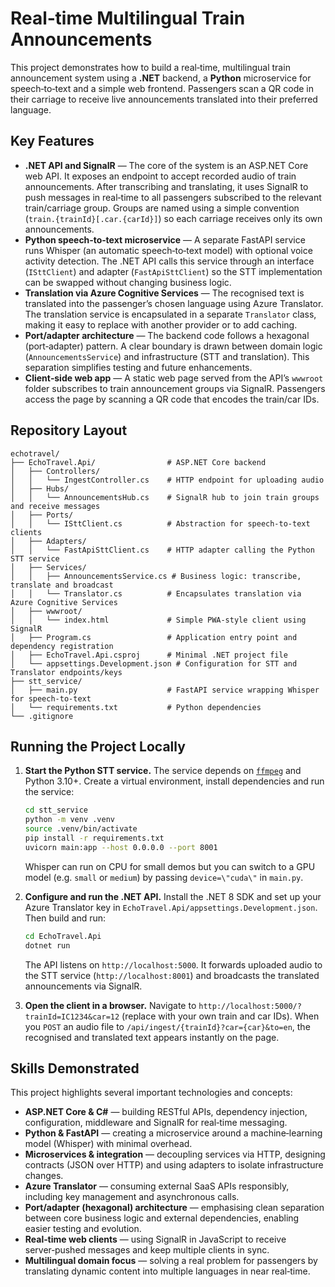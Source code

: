 # Real‑time Multilingual Train Announcements

This project demonstrates how to build a real‑time, multilingual train announcement system using a **.NET** backend, a **Python** microservice for speech‑to‑text and a simple web frontend.  Passengers scan a QR code in their carriage to receive live announcements translated into their preferred language.

## Key Features

* **.NET API and SignalR** — The core of the system is an ASP.NET Core web API.  It exposes an endpoint to accept recorded audio of train announcements.  After transcribing and translating, it uses SignalR to push messages in real‑time to all passengers subscribed to the relevant train/carriage group.  Groups are named using a simple convention (`train.{trainId}[.car.{carId}]`) so each carriage receives only its own announcements.
* **Python speech‑to‑text microservice** — A separate FastAPI service runs Whisper (an automatic speech‑to‑text model) with optional voice activity detection.  The .NET API calls this service through an interface (`ISttClient`) and adapter (`FastApiSttClient`) so the STT implementation can be swapped without changing business logic.
* **Translation via Azure Cognitive Services** — The recognised text is translated into the passenger’s chosen language using Azure Translator.  The translation service is encapsulated in a separate `Translator` class, making it easy to replace with another provider or to add caching.
* **Port/adapter architecture** — The backend code follows a hexagonal (port‑adapter) pattern.  A clear boundary is drawn between domain logic (`AnnouncementsService`) and infrastructure (STT and translation).  This separation simplifies testing and future enhancements.
* **Client‑side web app** — A static web page served from the API’s `wwwroot` folder subscribes to train announcement groups via SignalR.  Passengers access the page by scanning a QR code that encodes the train/car IDs.

## Repository Layout

```
echotravel/
├── EchoTravel.Api/                # ASP.NET Core backend
│   ├── Controllers/
│   │   └── IngestController.cs    # HTTP endpoint for uploading audio
│   ├── Hubs/
│   │   └── AnnouncementsHub.cs    # SignalR hub to join train groups and receive messages
│   ├── Ports/
│   │   └── ISttClient.cs          # Abstraction for speech‑to‑text clients
│   ├── Adapters/
│   │   └── FastApiSttClient.cs    # HTTP adapter calling the Python STT service
│   ├── Services/
│   │   ├── AnnouncementsService.cs # Business logic: transcribe, translate and broadcast
│   │   └── Translator.cs          # Encapsulates translation via Azure Cognitive Services
│   ├── wwwroot/
│   │   └── index.html             # Simple PWA‑style client using SignalR
│   ├── Program.cs                 # Application entry point and dependency registration
│   ├── EchoTravel.Api.csproj      # Minimal .NET project file
│   └── appsettings.Development.json # Configuration for STT and Translator endpoints/keys
├── stt_service/
│   ├── main.py                    # FastAPI service wrapping Whisper for speech‑to‑text
│   └── requirements.txt           # Python dependencies
└── .gitignore
```

## Running the Project Locally

1. **Start the Python STT service.**  The service depends on [`ffmpeg`](https://ffmpeg.org/) and Python 3.10+.  Create a virtual environment, install dependencies and run the service:

   ```bash
   cd stt_service
   python -m venv .venv
   source .venv/bin/activate
   pip install -r requirements.txt
   uvicorn main:app --host 0.0.0.0 --port 8001
   ```

   Whisper can run on CPU for small demos but you can switch to a GPU model (e.g. `small` or `medium`) by passing `device=\"cuda\"` in `main.py`.

2. **Configure and run the .NET API.**  Install the .NET 8 SDK and set up your Azure Translator key in `EchoTravel.Api/appsettings.Development.json`.  Then build and run:

   ```bash
   cd EchoTravel.Api
   dotnet run
   ```

   The API listens on `http://localhost:5000`.  It forwards uploaded audio to the STT service (`http://localhost:8001`) and broadcasts the translated announcements via SignalR.

3. **Open the client in a browser.**  Navigate to `http://localhost:5000/?trainId=IC1234&car=12` (replace with your own train and car IDs).  When you `POST` an audio file to `/api/ingest/{trainId}?car={car}&to=en`, the recognised and translated text appears instantly on the page.

## Skills Demonstrated

This project highlights several important technologies and concepts:

* **ASP.NET Core & C#** — building RESTful APIs, dependency injection, configuration, middleware and SignalR for real‑time messaging.
* **Python & FastAPI** — creating a microservice around a machine‑learning model (Whisper) with minimal overhead.
* **Microservices & integration** — decoupling services via HTTP, designing contracts (JSON over HTTP) and using adapters to isolate infrastructure changes.
* **Azure Translator** — consuming external SaaS APIs responsibly, including key management and asynchronous calls.
* **Port/adapter (hexagonal) architecture** — emphasising clean separation between core business logic and external dependencies, enabling easier testing and evolution.
* **Real‑time web clients** — using SignalR in JavaScript to receive server‑pushed messages and keep multiple clients in sync.
* **Multilingual domain focus** — solving a real problem for passengers by translating dynamic content into multiple languages in near real‑time.
